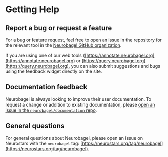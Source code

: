 # Getting Help

## Report a bug or request a feature
For a bug or feature request, feel free to open an issue in the repository for the relevant tool in the [Neurobagel GitHub organization](https://github.com/neurobagel).

If you are using one of our web tools ([https://annotate.neurobagel.org](https://annotate.neurobagel.org) or [https://query.neurobagel.org](https://query.neurobagel.org), you can also submit suggestions and bugs using the feedback widget directly on the site.

## Documentation feedback
Neurobagel is always looking to improve their user documentation.
To request a change or addition to existing documentation, please [open an issue in the `neurobagel/documentation` repo](https://github.com/neurobagel/documentation/issues).

## General questions
For general questions about Neurobagel, please open an issue on Neurostars with the `neurobagel` tag: [https://neurostars.org/tag/neurobagel](https://neurostars.org/tag/neurobagel).
